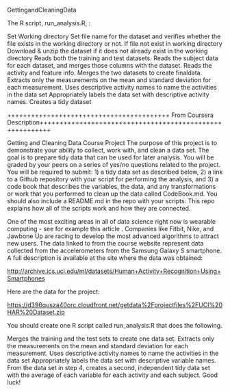 GettingandCleaningData

The R script, run_analysis.R, :

Set Working directory
Set file name for the dataset and verifies whether the file exists in the working directory or not. 
If file not exist in working directory Download & unzip the dataset if it does not already exist in the working directory
Reads both the training and test datasets.
Reads the subject data for each dataset, and merges those columns with the dataset.
Reads the activity and feature info.
Merges the two datasets to create finaldata.
Extracts only the measurements on the mean and standard deviation for each measurement.
Uses descriptive activity names to name the activities in the data set
Appropriately labels the data set with descriptive activity names.
Creates a tidy dataset 



+++++++++++++++++++++++++++++++++++++++++ From Coursera Description+++++++++++++++++++++++++++++++++++++++++++++++++++++++++


Getting and Cleaning Data Course Project
The purpose of this project is to demonstrate your ability to collect, work with, and clean a data set. The goal is to prepare tidy data that can be used for later analysis. You will be graded by your peers on a series of yes/no questions related to the project. You will be required to submit: 1) a tidy data set as described below, 2) a link to a Github repository with your script for performing the analysis, and 3) a code book that describes the variables, the data, and any transformations or work that you performed to clean up the data called CodeBook.md. You should also include a README.md in the repo with your scripts. This repo explains how all of the scripts work and how they are connected.

One of the most exciting areas in all of data science right now is wearable computing - see for example this article . Companies like Fitbit, Nike, and Jawbone Up are racing to develop the most advanced algorithms to attract new users. The data linked to from the course website represent data collected from the accelerometers from the Samsung Galaxy S smartphone. A full description is available at the site where the data was obtained:

http://archive.ics.uci.edu/ml/datasets/Human+Activity+Recognition+Using+Smartphones

Here are the data for the project:

https://d396qusza40orc.cloudfront.net/getdata%2Fprojectfiles%2FUCI%20HAR%20Dataset.zip

You should create one R script called run_analysis.R that does the following.

Merges the training and the test sets to create one data set.
Extracts only the measurements on the mean and standard deviation for each measurement.
Uses descriptive activity names to name the activities in the data set
Appropriately labels the data set with descriptive variable names.
From the data set in step 4, creates a second, independent tidy data set with the average of each variable for each activity and each subject.
Good luck!
